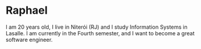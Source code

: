 # Raphael
I am 20 years old, I live in Niterói (RJ) and I study Information Systems in Lasalle. I am currently in the Fourth semester, and I want to become a great software engineer.


